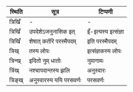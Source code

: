| स्थिति | सूत्र | टिप्पणी |
| ----- | ------- | ------ |
| त्रिखिँ | - | - |
| त्रिखिँ | उपदेशेऽजनुनासिक इत् | इँ-इत्यस्य इत्संज्ञा |
| त्रिखिँ | शेषात् कर्तरि परस्मैपदम् | इति परस्मैपदम् |
| त्रिख् | तस्य लोपः | इत्संज्ञकस्य लोपः |
| त्रिन्ख् | इदितो नुम् धातोः | नुमागामः |
| त्रिंख् | नश्चापदान्तस्य झलि | अनुस्वारः |
| त्रिङ्ख् | अनुस्वारस्य ययि परसवर्णः | परसवर्णः |
